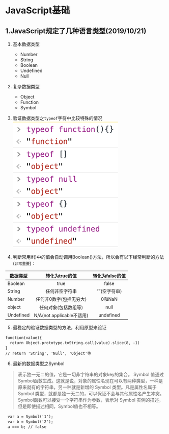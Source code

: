 # JavaScript基础 #

## 1.JavaScript规定了几种语言类型(2019/10/21) ##

1. 基本数据类型
    - Number
    - String
    - Boolean
    - Undefined
    - Null

2. 复杂数据类型
    - Object
    - Function
    - Symbol

3. 验证数据类型之`typeof`字符中比较特殊的情况  
    ![typeof](./image/typeof.png)

4. 判断常用if()中的值会自动调用Boolean()方法，所以会有以下经常判断的方法(`非常重要`)：  

数据类型|转化为true的值|转化为false的值
-|:-:|:-:
Boolean|true|false
String|任何非空字符串|“”(空字符串)
Number|任何非0数字(包括无穷大)|0和NaN
object|任何对象(包括数组等)|null
Undefined|N/A(not applicable不适用)|undefined

5. 最稳定的验证数据类型的方法，利用原型来验证
```
function(value){
  return Object.prototype.toString.call(value).slice(8, -1)
}
// return 'String', 'Null', 'Object'等
```

6. 最新的数据类型之Symbol  
> 表示独一无二的值，它是一切非字符串的对象key的集合。 Symbol 值通过Symbol函数生成。这就是说，对象的属性名现在可以有两种类型，一种是原来就有的字符串，另一种就是新增的 Symbol 类型。凡是属性名属于 Symbol 类型，就都是独一无二的，可以保证不会与其他属性名产生冲突。 Symbol函数可以接受一个字符串作为参数，表示对 Symbol 实例的描述，但是即使描述相同，Symbol值也不相等。
```
 var a = Symbol('1');
 var b = Symbol('2');
 a === b; // false
```
 

